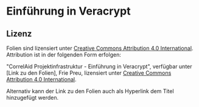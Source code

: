 # Einführung in Veracrypt

## Lizenz
Folien sind lizensiert unter [Creative Commons Attribution 4.0 International](https://creativecommons.org/licenses/by/4.0/legalcode.de). Attribution ist in der folgenden Form erfolgen:

"CorrelAid Projektinfrastruktur - Einführung in Veracrypt", verfügbar unter [Link zu den Folien], Frie Preu, lizensiert unter [Creative Commons Attribution 4.0 International](https://creativecommons.org/licenses/by/4.0/legalcode.de).

Alternativ kann der Link zu den Folien auch als Hyperlink dem Titel hinzugefügt werden.
